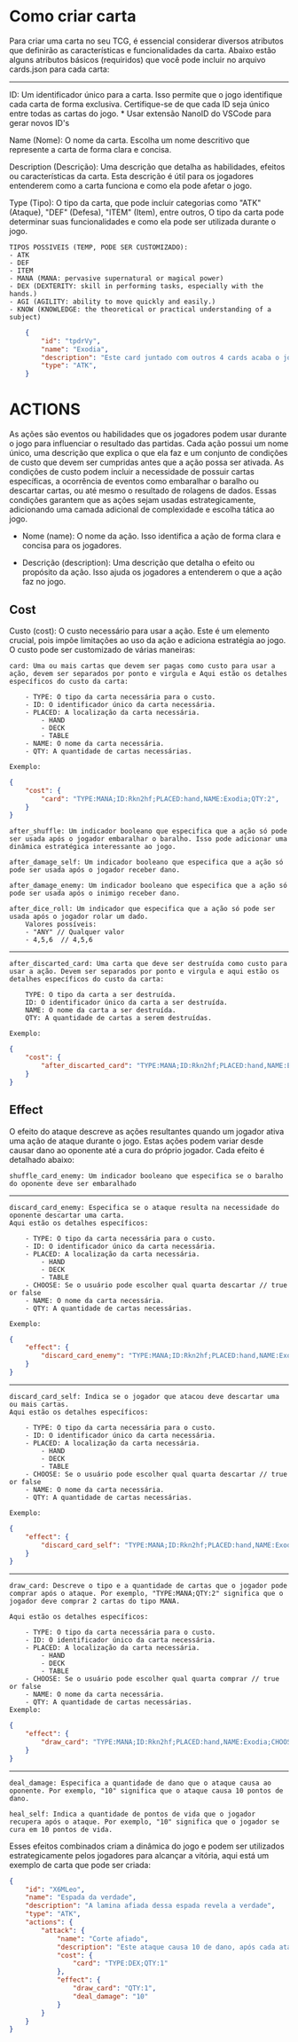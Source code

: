 # Como criar carta

Para criar uma carta no seu TCG, é essencial considerar diversos atributos que definirão as características e funcionalidades da carta. Abaixo estão alguns atributos básicos (requiridos) que você pode incluir no arquivo cards.json para cada carta:

---

ID: Um identificador único para a carta. Isso permite que o jogo identifique cada carta de forma exclusiva. Certifique-se de que cada ID seja único entre todas as cartas do jogo. * Usar extensão NanoID do VSCode para gerar novos ID's

Name (Nome): O nome da carta. Escolha um nome descritivo que represente a carta de forma clara e concisa.

Description (Descrição): Uma descrição que detalha as habilidades, efeitos ou características da carta. Esta descrição é útil para os jogadores entenderem como a carta funciona e como ela pode afetar o jogo.

Type (Tipo): O tipo da carta, que pode incluir categorias como "ATK" (Ataque), "DEF" (Defesa), "ITEM" (Item), entre outros, O tipo da carta pode determinar suas funcionalidades e como ela pode ser utilizada durante o jogo.

    TIPOS POSSIVEIS (TEMP, PODE SER CUSTOMIZADO):
    - ATK
    - DEF
    - ITEM
    - MANA (MANA: pervasive supernatural or magical power)
    - DEX (DEXTERITY: skill in performing tasks, especially with the hands.)
    - AGI (AGILITY: ability to move quickly and easily.)
    - KNOW (KNOWLEDGE: the theoretical or practical understanding of a subject)

```json
    {
        "id": "tpdrVy",
        "name": "Exodia",
        "description": "Este card juntado com outros 4 cards acaba o jogo",
        "type": "ATK",
    }
```


# ACTIONS

As ações são eventos ou habilidades que os jogadores podem usar durante o jogo para influenciar o resultado das partidas. Cada ação possui um nome único, uma descrição que explica o que ela faz e um conjunto de condições de custo que devem ser cumpridas antes que a ação possa ser ativada. As condições de custo podem incluir a necessidade de possuir cartas específicas, a ocorrência de eventos como embaralhar o baralho ou descartar cartas, ou até mesmo o resultado de rolagens de dados. Essas condições garantem que as ações sejam usadas estrategicamente, adicionando uma camada adicional de complexidade e escolha tática ao jogo.

- Nome (name): O nome da ação. Isso identifica a ação de forma clara e concisa para os jogadores.

- Descrição (description): Uma descrição que detalha o efeito ou propósito da ação. Isso ajuda os jogadores a entenderem o que a ação faz no jogo.

## Cost

Custo (cost): O custo necessário para usar a ação. Este é um elemento crucial, pois impõe limitações ao uso da ação e adiciona estratégia ao jogo. O custo pode ser customizado de várias maneiras:

    card: Uma ou mais cartas que devem ser pagas como custo para usar a ação, devem ser separados por ponto e virgula e Aqui estão os detalhes específicos do custo da carta:

        - TYPE: O tipo da carta necessária para o custo.
        - ID: O identificador único da carta necessária.
        - PLACED: A localização da carta necessária.
            - HAND
            - DECK
            - TABLE
        - NAME: O nome da carta necessária.
        - QTY: A quantidade de cartas necessárias.
        
    Exemplo:
```json
{
    "cost": {
        "card": "TYPE:MANA;ID:Rkn2hf;PLACED:hand,NAME:Exodia;QTY:2",
    }
}
```
    after_shuffle: Um indicador booleano que especifica que a ação só pode ser usada após o jogador embaralhar o baralho. Isso pode adicionar uma dinâmica estratégica interessante ao jogo.

    after_damage_self: Um indicador booleano que especifica que a ação só pode ser usada após o jogador receber dano.

    after_damage_enemy: Um indicador booleano que especifica que a ação só pode ser usada após o inimigo receber dano.

    after_dice_roll: Um indicador que especifica que a ação só pode ser usada após o jogador rolar um dado. 
        Valores possíveis:
        - "ANY" // Qualquer valor
        - 4,5,6  // 4,5,6

    
----
    after_discarted_card: Uma carta que deve ser destruída como custo para usar a ação. Devem ser separados por ponto e virgula e aqui estão os detalhes específicos do custo da carta:

        TYPE: O tipo da carta a ser destruída.
        ID: O identificador único da carta a ser destruída.
        NAME: O nome da carta a ser destruída.
        QTY: A quantidade de cartas a serem destruídas.

    Exemplo:
```json
{
    "cost": {
        "after_discarted_card": "TYPE:MANA;ID:Rkn2hf;PLACED:hand,NAME:Exodia;QTY:2",
    }
}
```

## Effect
O efeito do ataque descreve as ações resultantes quando um jogador ativa uma ação de ataque durante o jogo. Estas ações podem variar desde causar dano ao oponente até a cura do próprio jogador. Cada efeito é detalhado abaixo:

    shuffle_card_enemy: Um indicador booleano que especifica se o baralho do oponente deve ser embaralhado

---
    discard_card_enemy: Especifica se o ataque resulta na necessidade do oponente descartar uma carta.
    Aqui estão os detalhes específicos:

        - TYPE: O tipo da carta necessária para o custo.
        - ID: O identificador único da carta necessária.
        - PLACED: A localização da carta necessária.
            - HAND
            - DECK
            - TABLE
        - CHOOSE: Se o usuário pode escolher qual quarta descartar // true or false
        - NAME: O nome da carta necessária.
        - QTY: A quantidade de cartas necessárias.
        
    Exemplo:
```json
{
    "effect": {
        "discard_card_enemy": "TYPE:MANA;ID:Rkn2hf;PLACED:hand,NAME:Exodia;CHOOSE:false;QTY:2",
    }
}
```
---

    discard_card_self: Indica se o jogador que atacou deve descartar uma ou mais cartas.
    Aqui estão os detalhes específicos:

        - TYPE: O tipo da carta necessária para o custo.
        - ID: O identificador único da carta necessária.
        - PLACED: A localização da carta necessária.
            - HAND
            - DECK
            - TABLE
        - CHOOSE: Se o usuário pode escolher qual quarta descartar // true or false
        - NAME: O nome da carta necessária.
        - QTY: A quantidade de cartas necessárias.
        
    Exemplo:
```json
{
    "effect": {
        "discard_card_self": "TYPE:MANA;ID:Rkn2hf;PLACED:hand,NAME:Exodia;CHOOSE:false;QTY:2",
    }
}
```
---

    draw_card: Descreve o tipo e a quantidade de cartas que o jogador pode comprar após o ataque. Por exemplo, "TYPE:MANA;QTY:2" significa que o jogador deve comprar 2 cartas do tipo MANA.

    Aqui estão os detalhes específicos:

        - TYPE: O tipo da carta necessária para o custo.
        - ID: O identificador único da carta necessária.
        - PLACED: A localização da carta necessária.
            - HAND
            - DECK
            - TABLE
        - CHOOSE: Se o usuário pode escolher qual quarta comprar // true or false
        - NAME: O nome da carta necessária.
        - QTY: A quantidade de cartas necessárias.
    Exemplo:
```json
{
    "effect": {
        "draw_card": "TYPE:MANA;ID:Rkn2hf;PLACED:hand,NAME:Exodia;CHOOSE:false;QTY:2",
    }
}
```
---

    deal_damage: Especifica a quantidade de dano que o ataque causa ao oponente. Por exemplo, "10" significa que o ataque causa 10 pontos de dano.

    heal_self: Indica a quantidade de pontos de vida que o jogador recupera após o ataque. Por exemplo, "10" significa que o jogador se cura em 10 pontos de vida.

Esses efeitos combinados criam a dinâmica do jogo e podem ser utilizados estrategicamente pelos jogadores para alcançar a vitória, aqui está um exemplo de carta que pode ser criada:
```json
{
    "id": "X6MLeo",
    "name": "Espada da verdade",
    "description": "A lamina afiada dessa espada revela a verdade",
    "type": "ATK",
    "actions": {
        "attack": {
            "name": "Corte afiado",
            "description": "Este ataque causa 10 de dano, após cada ataque, compre uma carta",
            "cost": {
                "card": "TYPE:DEX;QTY:1"
            },
            "effect": {
                "draw_card": "QTY:1",
                "deal_damage": "10"
            }
        }
    }
}
```